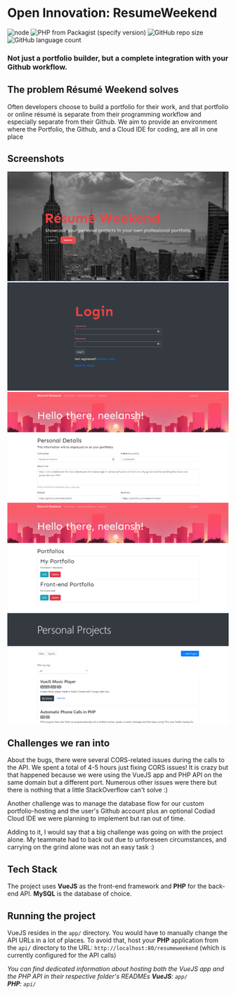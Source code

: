 # Open Innovation: ResumeWeekend
![node](https://img.shields.io/node/v/vue-cli)
![PHP from Packagist (specify version)](https://img.shields.io/packagist/php-v/symfony/symfony/v2.8.0)
![GitHub repo size](https://img.shields.io/github/repo-size/neelansh15/Open-Innovation-ResumeWeekend?color=purple)
![GitHub language count](https://img.shields.io/github/languages/count/neelansh15/Open-Innovation-ResumeWeekend?color=yellow)

### Not just a portfolio builder, but a complete integration with your Github workflow.

## The problem Résumé Weekend solves
Often developers choose to build a portfolio for their work, and that portfolio or online résumé is separate from their programming workflow and especially separate from their Github. We aim to provide an environment where the Portfolio, the Github, and a Cloud IDE for coding, are all in one place

## Screenshots
![Home Page](images/1.png)
![Login Page](images/4.png)
![Admin: Personal Details](images/2.png)
![Admin: Portfolios](images/3.png)
![Project Listing](images/6.png)

## Challenges we ran into
About the bugs, there were several CORS-related issues during the calls to the API. We spent a total of 4-5 hours just fixing CORS issues! It is crazy but that happened because we were using the VueJS app and PHP API on the same domain but a different port. Numerous other issues were there but there is nothing that a little StackOverflow can't solve :)

Another challenge was to manage the database flow for our custom portfolio-hosting and the user's Github account plus an optional Codiad Cloud IDE we were planning to implement but ran out of time.

Adding to it, I would say that a big challenge was going on with the project alone. My teammate had to back out due to unforeseen circumstances, and carrying on the grind alone was not an easy task :)

## Tech Stack
The project uses **VueJS** as the front-end framework and **PHP** for the back-end API. **MySQL** is the database of choice.

## Running the project
VueJS resides in the `app/` directory. You would have to manually change the API URLs in a lot of places. To avoid that, host your **PHP** application from the `api/` directory to the URL: `http://localhost:80/resumeweekend` (which is currently configured for the API calls)

_You can find dedicated information about hosting both the VueJS app and the PHP API in their respective folder's READMEs_
___VueJS__: `app/`  
__PHP__: `api/`_
